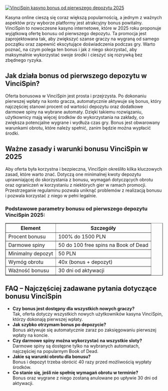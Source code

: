 [![VinciSpin kasyno bonus od pierwszego depozytu 2025](https://123-caf.pages.dev/gitsignup.png)](https://vrmoo.ru/Bt82HjjY)

<div>     <p>Kasyna online cieszą się coraz większą popularnością, a jednym z ważnych aspektów przy wyborze platformy jest atrakcyjny bonus powitalny. VinciSpin to nowoczesne kasyno internetowe, które w 2025 roku proponuje wyjątkową ofertę bonusu od pierwszego depozytu. Ta promocja jest zaprojektowana tak, aby zwiększyć szanse graczy na wygraną od samego początku oraz zapewnić ekscytujące doświadczenia podczas gry. Warto poznać, na czym polega ten bonus i jak z niego skorzystać, aby maksymalnie wykorzystać swoje środki i cieszyć się rozrywką bez zbędnego ryzyka.</p>      <h2>Jak działa bonus od pierwszego depozytu w VinciSpin?</h2>   <p>Oferta bonusowa w VinciSpin jest prosta i przejrzysta. Po dokonaniu pierwszej wpłaty na konto gracza, automatycznie aktywuje się bonus, który najczęściej stanowi procent od wartości depozytu oraz dodatkowe darmowe spiny na wybrane automaty. Dzięki takiemu rozwiązaniu, użytkownicy mają więcej środków do wykorzystania na zakłady, co zwiększa potencjalne wygrane i wydłuża czas gry. Bonus jest obwarowany warunkami obrotu, które należy spełnić, zanim będzie można wypłacić środki.</p>      <h2>Ważne zasady i warunki bonusu VinciSpin w 2025</h2>   <p>Aby oferta była korzystna i bezpieczna, VinciSpin określiło kilka kluczowych zasad, które warto znać. Dotyczą one minimalnej kwoty depozytu uprawniającej do skorzystania z bonusu, wymagań dotyczących obrotu oraz ograniczeń w korzystaniu z niektórych gier w ramach promocji. Przestrzeganie regulaminu pozwala uniknąć problemów z realizacją bonusu i pozwala korzystać z niego w pełni legalnie.</p>      <h3>Podstawowe parametry bonusu od pierwszego depozytu VinciSpin 2025:</h3>   <table border="1" cellpadding="5" cellspacing="0">     <thead>       <tr>         <th>Element</th>         <th>Szczegóły</th>       </tr>     </thead>     <tbody>       <tr>         <td>Procent bonusu</td>         <td>100% do 1500 PLN</td>       </tr>       <tr>         <td>Darmowe spiny</td>         <td>50 do 100 free spins na Book of Dead</td>       </tr>       <tr>         <td>Minimalny depozyt</td>         <td>50 PLN</td>       </tr>       <tr>         <td>Wymóg obrotu</td>         <td>40x (bonus + depozyt)</td>       </tr>       <tr>         <td>Ważność bonusu</td>         <td>30 dni od aktywacji</td>       </tr>     </tbody>   </table>      <h2>FAQ – Najczęściej zadawane pytania dotyczące bonusu VinciSpin</h2>   <ul>     <li><strong>Czy bonus jest dostępny dla wszystkich nowych graczy?</strong><br>Tak, oferta dotyczy wszystkich nowych użytkowników kasyna VinciSpin, którzy dokonają pierwszej wpłaty.</li>     <li><strong>Jak szybko otrzymam bonus po depozycie?</strong><br>Bonus aktywuje się automatycznie zaraz po zaksięgowaniu pierwszej wpłaty na koncie.</li>     <li><strong>Czy darmowe spiny można wykorzystać na wszystkie sloty?</strong><br>Darmowe spiny są dostępne tylko na wybranych automatach, najczęściej na popularnym Book of Dead.</li>     <li><strong>Jakie są warunki obrotu dla bonusu?</strong><br>Bonus i depozyt trzeba obrócić 40 razy przed możliwością wypłaty środków.</li>     <li><strong>Co stanie się, jeśli nie spełnię wymagań obrotu w terminie?</strong><br>Bonus oraz wygrane z niego zostaną anulowane po upływie 30 dni od aktywacji.</li>   </ul> </div>